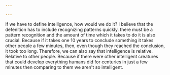 ```yaml
---

---
```

If we have to define intelligence, how would we do it?
I believe that the defenition has to include recognizing patterns quickly.
there must be a pattern recognition and the amount of time which it takes to do it is also crucial. Because if it takes one 10 years to conclude something it takes other people a few minutes, then, even though they reached the conclusion, it took too long.
Therefore, we can also say that intelligence is relative. Relative to other people. Because if there were other intelligent creatures that could develop everything humans did for centuries in just a few minutes then comparing to them we aren't so intelligent.
